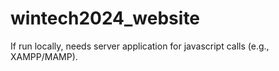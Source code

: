# wintech2024_website
If run locally, needs server application for javascript calls (e.g., XAMPP/MAMP).